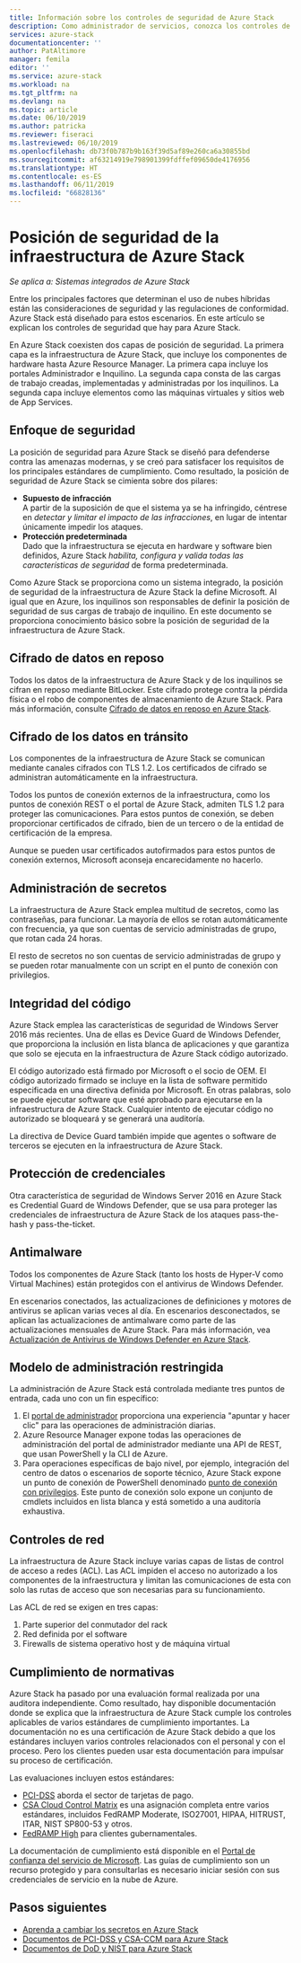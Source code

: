 ```yaml
---
title: Información sobre los controles de seguridad de Azure Stack
description: Como administrador de servicios, conozca los controles de seguridad aplicados a Azure Stack
services: azure-stack
documentationcenter: ''
author: PatAltimore
manager: femila
editor: ''
ms.service: azure-stack
ms.workload: na
ms.tgt_pltfrm: na
ms.devlang: na
ms.topic: article
ms.date: 06/10/2019
ms.author: patricka
ms.reviewer: fiseraci
ms.lastreviewed: 06/10/2019
ms.openlocfilehash: db73f0b787b9b163f39d5af89e260ca6a30855bd
ms.sourcegitcommit: af63214919e798901399fdffef09650de4176956
ms.translationtype: HT
ms.contentlocale: es-ES
ms.lasthandoff: 06/11/2019
ms.locfileid: "66828136"
---
```

# <a name="azure-stack-infrastructure-security-posture"></a>Posición de seguridad de la infraestructura de Azure Stack

*Se aplica a: Sistemas integrados de Azure Stack*

Entre los principales factores que determinan el uso de nubes híbridas están las consideraciones de seguridad y las regulaciones de conformidad. Azure Stack está diseñado para estos escenarios. En este artículo se explican los controles de seguridad que hay para Azure Stack.

En Azure Stack coexisten dos capas de posición de seguridad. La primera capa es la infraestructura de Azure Stack, que incluye los componentes de hardware hasta Azure Resource Manager. La primera capa incluye los portales Administrador e Inquilino. La segunda capa consta de las cargas de trabajo creadas, implementadas y administradas por los inquilinos. La segunda capa incluye elementos como las máquinas virtuales y sitios web de App Services.

## <a name="security-approach"></a>Enfoque de seguridad

La posición de seguridad para Azure Stack se diseñó para defenderse contra las amenazas modernas, y se creó para satisfacer los requisitos de los principales estándares de cumplimiento. Como resultado, la posición de seguridad de Azure Stack se cimienta sobre dos pilares:

 - **Supuesto de infracción**  
A partir de la suposición de que el sistema ya se ha infringido, céntrese en *detectar y limitar el impacto de las infracciones*, en lugar de intentar únicamente impedir los ataques. 
 - **Protección predeterminada**  
Dado que la infraestructura se ejecuta en hardware y software bien definidos, Azure Stack *habilita, configura y valida todas las características de seguridad* de forma predeterminada.

Como Azure Stack se proporciona como un sistema integrado, la posición de seguridad de la infraestructura de Azure Stack la define Microsoft. Al igual que en Azure, los inquilinos son responsables de definir la posición de seguridad de sus cargas de trabajo de inquilino. En este documento se proporciona conocimiento básico sobre la posición de seguridad de la infraestructura de Azure Stack.

## <a name="data-at-rest-encryption"></a>Cifrado de datos en reposo
Todos los datos de la infraestructura de Azure Stack y de los inquilinos se cifran en reposo mediante BitLocker. Este cifrado protege contra la pérdida física o el robo de componentes de almacenamiento de Azure Stack. Para más información, consulte [Cifrado de datos en reposo en Azure Stack](azure-stack-security-bitlocker.md).

## <a name="data-in-transit-encryption"></a>Cifrado de los datos en tránsito
Los componentes de la infraestructura de Azure Stack se comunican mediante canales cifrados con TLS 1.2. Los certificados de cifrado se administran automáticamente en la infraestructura. 

Todos los puntos de conexión externos de la infraestructura, como los puntos de conexión REST o el portal de Azure Stack, admiten TLS 1.2 para proteger las comunicaciones. Para estos puntos de conexión, se deben proporcionar certificados de cifrado, bien de un tercero o de la entidad de certificación de la empresa. 

Aunque se pueden usar certificados autofirmados para estos puntos de conexión externos, Microsoft aconseja encarecidamente no hacerlo. 

## <a name="secret-management"></a>Administración de secretos
La infraestructura de Azure Stack emplea multitud de secretos, como las contraseñas, para funcionar. La mayoría de ellos se rotan automáticamente con frecuencia, ya que son cuentas de servicio administradas de grupo, que rotan cada 24 horas.

El resto de secretos no son cuentas de servicio administradas de grupo y se pueden rotar manualmente con un script en el punto de conexión con privilegios.

## <a name="code-integrity"></a>Integridad del código
Azure Stack emplea las características de seguridad de Windows Server 2016 más recientes. Una de ellas es Device Guard de Windows Defender, que proporciona la inclusión en lista blanca de aplicaciones y que garantiza que solo se ejecuta en la infraestructura de Azure Stack código autorizado. 

El código autorizado está firmado por Microsoft o el socio de OEM. El código autorizado firmado se incluye en la lista de software permitido especificada en una directiva definida por Microsoft. En otras palabras, solo se puede ejecutar software que esté aprobado para ejecutarse en la infraestructura de Azure Stack. Cualquier intento de ejecutar código no autorizado se bloqueará y se generará una auditoría.

La directiva de Device Guard también impide que agentes o software de terceros se ejecuten en la infraestructura de Azure Stack.

## <a name="credential-guard"></a>Protección de credenciales
Otra característica de seguridad de Windows Server 2016 en Azure Stack es Credential Guard de Windows Defender, que se usa para proteger las credenciales de infraestructura de Azure Stack de los ataques pass-the-hash y pass-the-ticket.

## <a name="antimalware"></a>Antimalware
Todos los componentes de Azure Stack (tanto los hosts de Hyper-V como Virtual Machines) están protegidos con el antivirus de Windows Defender.

En escenarios conectados, las actualizaciones de definiciones y motores de antivirus se aplican varias veces al día. En escenarios desconectados, se aplican las actualizaciones de antimalware como parte de las actualizaciones mensuales de Azure Stack. Para más información, vea [Actualización de Antivirus de Windows Defender en Azure Stack](azure-stack-security-av.md).

## <a name="constrained-administration-model"></a>Modelo de administración restringida
La administración de Azure Stack está controlada mediante tres puntos de entrada, cada uno con un fin específico: 
1. El [portal de administrador](azure-stack-manage-portals.md) proporciona una experiencia "apuntar y hacer clic" para las operaciones de administración diarias.
2. Azure Resource Manager expone todas las operaciones de administración del portal de administrador mediante una API de REST, que usan PowerShell y la CLI de Azure. 
3. Para operaciones específicas de bajo nivel, por ejemplo, integración del centro de datos o escenarios de soporte técnico, Azure Stack expone un punto de conexión de PowerShell denominado [punto de conexión con privilegios](azure-stack-privileged-endpoint.md). Este punto de conexión solo expone un conjunto de cmdlets incluidos en lista blanca y está sometido a una auditoría exhaustiva.

## <a name="network-controls"></a>Controles de red
La infraestructura de Azure Stack incluye varias capas de listas de control de acceso a redes (ACL). Las ACL impiden el acceso no autorizado a los componentes de la infraestructura y limitan las comunicaciones de esta con solo las rutas de acceso que son necesarias para su funcionamiento. 

Las ACL de red se exigen en tres capas:
1.  Parte superior del conmutador del rack
2.  Red definida por el software
3.  Firewalls de sistema operativo host y de máquina virtual

## <a name="regulatory-compliance"></a>Cumplimiento de normativas

Azure Stack ha pasado por una evaluación formal realizada por una auditora independiente. Como resultado, hay disponible documentación donde se explica que la infraestructura de Azure Stack cumple los controles aplicables de varios estándares de cumplimiento importantes. La documentación no es una certificación de Azure Stack debido a que los estándares incluyen varios controles relacionados con el personal y con el proceso. Pero los clientes pueden usar esta documentación para impulsar su proceso de certificación.

Las evaluaciones incluyen estos estándares:

- [PCI-DSS](https://www.pcisecuritystandards.org/pci_security/) aborda el sector de tarjetas de pago.
- [CSA Cloud Control Matrix](https://cloudsecurityalliance.org/group/cloud-controls-matrix/#_overview) es una asignación completa entre varios estándares, incluidos FedRAMP Moderate, ISO27001, HIPAA, HITRUST, ITAR, NIST SP800-53 y otros.
- [FedRAMP High](https://www.fedramp.gov/fedramp-releases-high-baseline/) para clientes gubernamentales.

La documentación de cumplimiento está disponible en el [Portal de confianza del servicio de Microsoft](https://servicetrust.microsoft.com/ViewPage/Blueprint). Las guías de cumplimiento son un recurso protegido y para consultarlas es necesario iniciar sesión con sus credenciales de servicio en la nube de Azure.

## <a name="next-steps"></a>Pasos siguientes

- [Aprenda a cambiar los secretos en Azure Stack](azure-stack-rotate-secrets.md)
- [Documentos de PCI-DSS y CSA-CCM para Azure Stack](https://servicetrust.microsoft.com/ViewPage/TrustDocuments)
- [Documentos de DoD y NIST para Azure Stack](https://servicetrust.microsoft.com/ViewPage/Blueprint)
